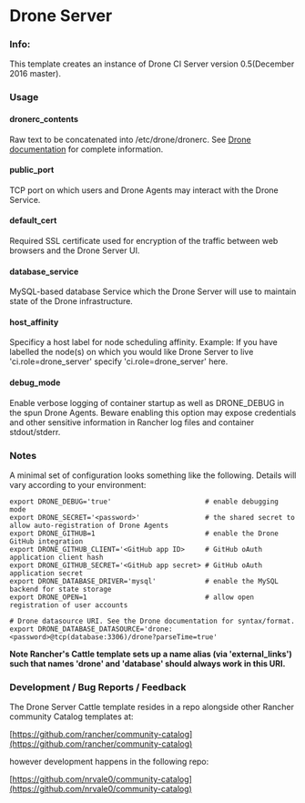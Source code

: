 # Drone Server

### Info:

This template creates an instance of Drone CI Server version 0.5(December 2016 master).

### Usage

#### dronerc_contents

Raw text to be concatenated into /etc/drone/dronerc. See [Drone documentation](http://readme.drone.io/0.5/usage/overview/) for complete information.

#### public_port

TCP port on which users and Drone Agents may interact with the Drone Service.

#### default_cert
	
Required SSL certificate used for encryption of the traffic between web browsers and the Drone Server UI.

#### database_service

MySQL-based database Service which the Drone Server will use to maintain state of the Drone infrastructure.

#### host_affinity

Specificy a host label for node scheduling affinity. Example: If you have labelled the node(s) on which you would like Drone Server to live 'ci.role=drone_server' specify 'ci.role=drone_server' here.


#### debug_mode

Enable verbose logging of container startup as well as DRONE_DEBUG in the spun Drone Agents. Beware enabling this option may expose credentials and other sensitive information in Rancher log files and container stdout/stderr.

### Notes

A minimal set of configuration looks something like the following. Details will vary according to your environment:

```ShellSesssion
export DRONE_DEBUG='true'                       # enable debugging mode
export DRONE_SECRET='<password>'                # the shared secret to allow auto-registration of Drone Agents
export DRONE_GITHUB=1                           # enable the Drone GitHub integration
export DRONE_GITHUB_CLIENT='<GitHub app ID>     # GitHub oAuth application client hash
export DRONE_GITHUB_SECRET='<GitHub app secret> # GitHub oAuth application secret
export DRONE_DATABASE_DRIVER='mysql'            # enable the MySQL backend for state storage
export DRONE_OPEN=1                             # allow open registration of user accounts

# Drone datasource URI. See the Drone documentation for syntax/format.
export DRONE_DATABASE_DATASOURCE='drone:<password>@tcp(database:3306)/drone?parseTime=true'
```

__Note Rancher's Cattle template sets up a name alias (via 'external_links') such that names 'drone' and 'database' should always work in this URI.__

### Development / Bug Reports / Feedback

The Drone Server Cattle template resides in a repo alongside other Rancher community Catalog templates at:

[https://github.com/rancher/community-catalog](https://github.com/rancher/community-catalog)

however development happens in the following repo:

[https://github.com/nrvale0/community-catalog](https://github.com/nrvale0/community-catalog)
